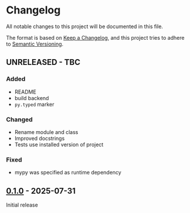# Changelog

All notable changes to this project will be documented in this file.

The format is based on [Keep a Changelog](https://keepachangelog.com/en/1.1.0/),
and this project tries to adhere to [Semantic Versioning](https://semver.org/spec/v2.0.0.html).


## UNRELEASED - TBC

### Added

- README
- build backend
- `py.typed` marker

### Changed

- Rename module and class
- Improved docstrings
- Tests use installed version of project

### Fixed

- mypy was specified as runtime dependency


## [0.1.0] - 2025-07-31

Initial release


[0.1.0]: https://github.com/elliot-100/british-cycling-utils/releases/tag/v0.1.0